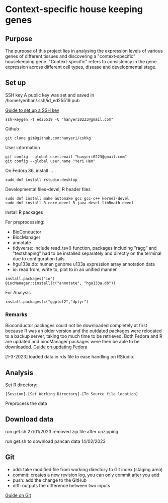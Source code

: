 # Context-specific house keeping genes

## Purpose
The purpose of this project lies in analysing the expression levels of various genes of different tissues and discovering a "context-specific" housekeeping gene. "Context-specific" refers to consistency in the gene expression across different cell types, disease and developmental stage. 

## Set up

SSH key
A public key was set and saved in /home/yerihan/.ssh/id_ed25519.pub

[Guide to set up a SSH key](https://docs.github.com/en/authentication/connecting-to-github-with-ssh/generating-a-new-ssh-key-and-adding-it-to-the-ssh-agent)
```
ssh-keygen -t ed25519 -C "hanyeri0223@gmail.com"
```

Github
```
git clone git@github.com:hanyeri/cshkg
```
User information
```
git config --global user.email "hanyeri0223@gmail.com"
git config --global user.name "Yeri Han"
```

On Fedora 36, install ...
```
sudo dnf install rstudio-desktop
```
Developmental files-devel, R header files
```
sudo dnf install make automake gcc gcc-c++ kernel-devel
sudo dnf install R-core-devel R-java-devel libRmath-devel
```
Install R packages

For preprocessing:

* BioConductor
* BiocManager
* annotate
* tidyverse: include read_tsv() function, packages including "ragg" and "textshaping" had to be installed separately and directly on the terminal due to configuration fails.
* hgu133a.db: human genome u133a expression array annotation data
* io: read from, write to, plot to in an unified manner
```
install.packages("io")
BiocManager::install(c("annotate", "hgu133a.db"))
```

For Analysis
```
install.packages(c("ggplot2","dplyr")
```

### Remarks
Bioconductor packages could not be downloaded completely at first because R was an older 
version and the outdated packages were relocated to a backup server, taking too much time to be retrieved. Both Fedora and R are updated and biocManager packages were then be able to be downloaded. 
[Guide on updating Fedora](https://docs.fedoraproject.org/en-US/quick-docs/dnf-system-upgrade/)

[1-3-2023] loaded data in rds file to ease handling on RStudio.


## Analysis
Set R directory: 
```
[Session]-[Set Working Directory]-[To Source file location]
```
Preprocess the data


## Download data
run get.sh
27/01/2023 removed zip file after unzipping

run get.sh to download pancan data
14/02/2023

## Git
* add: take modified file from working directory to Git index (staging area)
* commit: creates a new revision log, you can only commit after you add
* push: add the change to the GitHub
* diff: outputs the difference between two inputs

[Guide on Git](https://rogerdudler.github.io/git-guide/)
